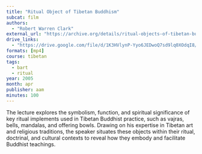 ```yaml
---
title: "Ritual Object of Tibetan Buddhism"
subcat: film
authors:
  - "Robert Warren Clark"
external_url: "https://archive.org/details/ritual-objects-of-tibetan-buddhism-2005-robert-warren-clark"
drive_links:
  - "https://drive.google.com/file/d/1K3HVlynP-Yyo6JEDwoQ7sd9lq0XOdqI8/view?usp=drivesdk"
formats: [mp4]
course: tibetan
tags:
  - bart
  - ritual
year: 2005
month: apr
publisher: aam
minutes: 100
---
```


The lecture explores the symbolism, function, and spiritual significance of key ritual implements used in Tibetan Buddhist practice, such as vajras, bells, mandalas, and offering bowls. Drawing on his expertise in Tibetan art and religious traditions, the speaker situates these objects within their ritual, doctrinal, and cultural contexts to reveal how they embody and facilitate Buddhist teachings.
